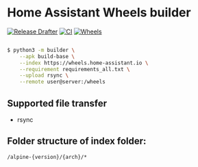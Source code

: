 # Home Assistant Wheels builder
[![Release Drafter](https://github.com/Claret-Srl/wheels/actions/workflows/release-drafter.yml/badge.svg)](https://github.com/Claret-Srl/wheels/actions/workflows/release-drafter.yml)
[![CI](https://github.com/Claret-Srl/wheels/actions/workflows/ci.yml/badge.svg)](https://github.com/Claret-Srl/wheels/actions/workflows/ci.yml)
[![Wheels](https://github.com/Claret-Srl/wheels/actions/workflows/build-wheels.yml/badge.svg)](https://github.com/Claret-Srl/wheels/actions/workflows/build-wheels.yml)
```sh

$ python3 -m builder \
    --apk build-base \
    --index https://wheels.home-assistant.io \
    --requirement requirements_all.txt \
    --upload rsync \
    --remote user@server:/wheels
```

## Supported file transfer

- rsync

## Folder structure of index folder:

`/alpine-{version}/{arch}/*`
